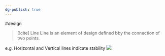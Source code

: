 ```yaml
---
dg-publish: true
---
```


#design
>[!cite] Line
>Line is an element of design defined bby the connection of two points.

e.g. Horizontal and Vertical lines indicate stability
![](https://i.imgur.com/m6yuBwM.png)

